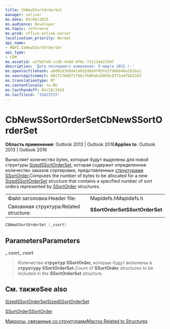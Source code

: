 ```yaml
---
title: CbNewSSortOrderSet
manager: soliver
ms.date: 03/09/2015
ms.audience: Developer
ms.topic: reference
ms.prod: office-online-server
localization_priority: Normal
api_name:
- MAPI.CbNewSSortOrderSet
api_type:
- COM
ms.assetid: a2fb67e0-ccdb-4eb0-9f8c-75213442159f
description: 'Дата последнего изменения: 9 марта 2015 г.'
ms.openlocfilehash: a9d01d3b8d414032d0d4f05fe5f966640a181ba1
ms.sourcegitcommit: 8657170d071f9bcf680aba50b9c07f2a4fb82283
ms.translationtype: MT
ms.contentlocale: ru-RU
ms.lasthandoff: 04/28/2019
ms.locfileid: "33423715"
---
```

# <a name="cbnewssortorderset"></a><span data-ttu-id="d2565-103">CbNewSSortOrderSet</span><span class="sxs-lookup"><span data-stu-id="d2565-103">CbNewSSortOrderSet</span></span>

  
  
<span data-ttu-id="d2565-104">**Область применения**: Outlook 2013 | Outlook 2016</span><span class="sxs-lookup"><span data-stu-id="d2565-104">**Applies to**: Outlook 2013 | Outlook 2016</span></span> 
  
<span data-ttu-id="d2565-105">Вычисляет количество bytes, которые будут выделены для новой структуры [SizedSSortOrderSet,](sizedssortorderset.md) которая содержит определенное количество заказов сортировки, представленных [структурами SSortOrder.](ssortorder.md)</span><span class="sxs-lookup"><span data-stu-id="d2565-105">Computes the number of bytes to be allocated for a new [SizedSSortOrderSet](sizedssortorderset.md) structure that contains a specified number of sort orders represented by [SSortOrder](ssortorder.md) structures.</span></span> 
  
|||
|:-----|:-----|
|<span data-ttu-id="d2565-106">Файл заголовка:</span><span class="sxs-lookup"><span data-stu-id="d2565-106">Header file:</span></span>  <br/> |<span data-ttu-id="d2565-107">Mapidefs.h</span><span class="sxs-lookup"><span data-stu-id="d2565-107">Mapidefs.h</span></span>  <br/> |
|<span data-ttu-id="d2565-108">Связанная структура:</span><span class="sxs-lookup"><span data-stu-id="d2565-108">Related structure:</span></span>  <br/> |<span data-ttu-id="d2565-109">**SSortOrderSet**</span><span class="sxs-lookup"><span data-stu-id="d2565-109">**SSortOrderSet**</span></span> <br/> |
   
```cpp
CbNewSSortOrderSet (_csort)
```

## <a name="parameters"></a><span data-ttu-id="d2565-110">Parameters</span><span class="sxs-lookup"><span data-stu-id="d2565-110">Parameters</span></span>

 <span data-ttu-id="d2565-111">_ _csort_</span><span class="sxs-lookup"><span data-stu-id="d2565-111">_ _csort_</span></span>
  
> <span data-ttu-id="d2565-112">Количество **структур SSortOrder,** которые будут включены в **структуру SSortOrderSet.**</span><span class="sxs-lookup"><span data-stu-id="d2565-112">Count of **SSortOrder** structures to be included in the **SSortOrderSet** structure.</span></span> 
    
## <a name="see-also"></a><span data-ttu-id="d2565-113">См. также</span><span class="sxs-lookup"><span data-stu-id="d2565-113">See also</span></span>



[<span data-ttu-id="d2565-114">SizedSSortOrderSet</span><span class="sxs-lookup"><span data-stu-id="d2565-114">SizedSSortOrderSet</span></span>](sizedssortorderset.md)
  
[<span data-ttu-id="d2565-115">SSortOrder</span><span class="sxs-lookup"><span data-stu-id="d2565-115">SSortOrder</span></span>](ssortorder.md)


[<span data-ttu-id="d2565-116">Макросы, связанные со структурами</span><span class="sxs-lookup"><span data-stu-id="d2565-116">Macros Related to Structures</span></span>](macros-related-to-structures.md)

